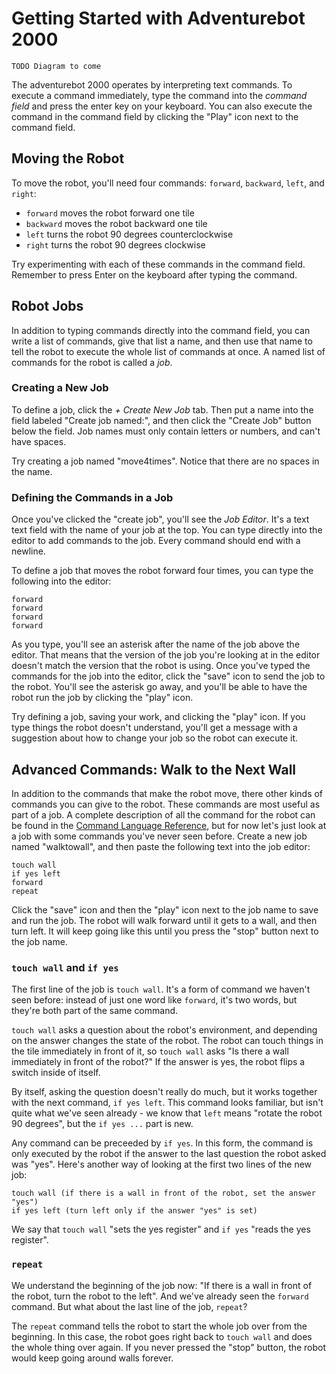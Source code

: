 # Getting Started with Adventurebot 2000

    TODO Diagram to come

The adventurebot 2000 operates by interpreting text commands. To execute a
command immediately, type the command into the *command field* and press the
enter key on your keyboard. You can also execute the command in the command
field by clicking the "Play" icon next to the command field.

## Moving the Robot

To move the robot, you'll need four commands: `forward`, `backward`, `left`, and `right`:

* `forward` moves the robot forward one tile
* `backward` moves the robot backward one tile
* `left` turns the robot 90 degrees counterclockwise
* `right` turns the robot 90 degrees clockwise

Try experimenting with each of these commands in the command field. Remember to
press Enter on the keyboard after typing the command.

## Robot Jobs

In addition to typing commands directly into the command field, you can write a
list of commands, give that list a name, and then use that name to tell the
robot to execute the whole list of commands at once. A named list of commands
for the robot is called a *job*.

### Creating a New Job

To define a job, click the *+ Create New Job* tab. Then put a name into the
field labeled "Create job named:", and then click the "Create Job" button below
the field. Job names must only contain letters or numbers, and can't have
spaces.

Try creating a job named "move4times". Notice that there are no spaces in the
name.

### Defining the Commands in a Job

Once you've clicked the "create job", you'll see the *Job Editor*. It's a text
text field with the name of your job at the top. You can type directly into the
editor to add commands to the job. Every command should end with a newline.

To define a job that moves the robot forward four times, you can type the
following into the editor:

    forward
    forward
    forward
    forward

As you type, you'll see an asterisk after the name of the job above the editor.
That means that the version of the job you're looking at in the editor doesn't
match the version that the robot is using. Once you've typed the commands for
the job into the editor, click the "save" icon to send the job to the robot.
You'll see the asterisk go away, and you'll be able to have the robot run the
job by clicking the "play" icon.

Try defining a job, saving your work, and clicking the "play" icon. If you type
things the robot doesn't understand, you'll get a message with a suggestion
about how to change your job so the robot can execute it.

## Advanced Commands: Walk to the Next Wall

In addition to the commands that make the robot move, there other kinds of
commands you can give to the robot. These commands are most useful as part of a
job. A complete description of all the command for the robot can be found in the
[Command Language Reference](LanguageReference.md), but for now let's just look
at a job with some commands you've never seen before. Create a new job named
"walktowall", and then paste the following text into the job editor:

    touch wall
    if yes left
    forward
    repeat

Click the "save" icon and then the "play" icon next to the job name to save and
run the job. The robot will walk forward until it gets to a wall, and then turn
left. It will keep going like this until you press the "stop" button next to the
job name.

### `touch wall` and `if yes`

The first line of the job is `touch wall`. It's a form of command we haven't
seen before: instead of just one word like `forward`, it's two words, but
they're both part of the same command.

`touch wall` asks a question about the robot's environment, and depending on the
answer changes the state of the robot. The robot can touch things in the tile
immediately in front of it, so `touch wall` asks "Is there a wall immediately in
front of the robot?" If the answer is yes, the robot flips a switch inside of
itself.

By itself, asking the question doesn't really do much, but it works together
with the next command, `if yes left`. This command looks familiar, but isn't
quite what we've seen already - we know that `left` means "rotate the robot 90
degrees", but the `if yes ...` part is new.

Any command can be preceeded by `if yes`. In this form, the command is only
executed by the robot if the answer to the last question the robot asked was
"yes". Here's another way of looking at the first two lines of the new job:

    touch wall (if there is a wall in front of the robot, set the answer "yes")
    if yes left (turn left only if the answer "yes" is set)
    
We say that `touch wall` "sets the yes register" and `if yes` "reads the yes
register". 

### `repeat`

We understand the beginning of the job now: "If there is a wall in front of the
robot, turn the robot to the left". And we've already seen the `forward`
command. But what about the last line of the job, `repeat`?

The `repeat` command tells the robot to start the whole job over from the
beginning. In this case, the robot goes right back to `touch wall` and does the
whole thing over again. If you never pressed the "stop" button, the robot would
keep going around walls forever.
